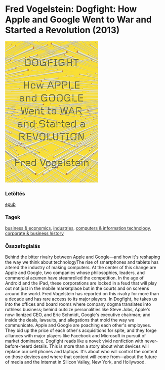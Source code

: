 # <a name="id_642">Fred Vogelstein: Dogfight: How Apple and Google Went to War and Started a Revolution (2013)</a>
<img src="https://github.com/BercziSandor/calibre_lib/raw/main/libs/main/Fred%20Vogelstein/Dogfight_%20How%20Apple%20and%20Google%20Went%20%28642%29/cover.jpg" alt="cover" width="300"/>

### Letöltés
[epub](https://github.com/BercziSandor/calibre_lib/raw/main/libs/main/Fred%20Vogelstein/Dogfight_%20How%20Apple%20and%20Google%20Went%20%28642%29/Dogfight_%20How%20Apple%20and%20Google%20-%20Fred%20Vogelstein.epub)

### Tagek
[business & economics](https://github.com/berczisandor/calibre_lib/libs/main/blob/main/_tags/business%20%26%20economics.md), [industries](https://github.com/berczisandor/calibre_lib/libs/main/blob/main/_tags/industries.md), [computers & information technology](https://github.com/berczisandor/calibre_lib/libs/main/blob/main/_tags/computers%20%26%20information%20technology.md), [corporate & business history](https://github.com/berczisandor/calibre_lib/libs/main/blob/main/_tags/corporate%20%26%20business%20history.md)

### Összefoglalás
<div>
<p>Behind the bitter rivalry between Apple and Google—and how it's reshaping the way we think about technologyThe rise of smartphones and tablets has altered the industry of making computers. At the center of this change are Apple and Google, two companies whose philosophies, leaders, and commercial acumen have steamrolled the competition. In the age of Android and the iPad, these corporations are locked in a feud that will play out not just in the mobile marketplace but in the courts and on screens around the world. Fred Vogelstein has reported on this rivalry for more than a decade and has rare access to its major players. In Dogfight, he takes us into the offices and board rooms where company dogma translates into ruthless business; behind outsize personalities like Steve Jobs, Apple's now-lionized CEO, and Eric Schmidt, Google's executive chairman; and inside the deals, lawsuits, and allegations that mold the way we communicate. Apple and Google are poaching each other's employees. They bid up the price of each other's acquisitions for spite, and they forge alliances with major players like Facebook and Microsoft in pursuit of market dominance. Dogfight reads like a novel: vivid nonfiction with never-before-heard details. This is more than a story about what devices will replace our cell phones and laptops. It's about who will control the content on those devices and where that content will come from—about the future of media and the Internet in Silicon Valley, New York, and Hollywood.</p></div>


